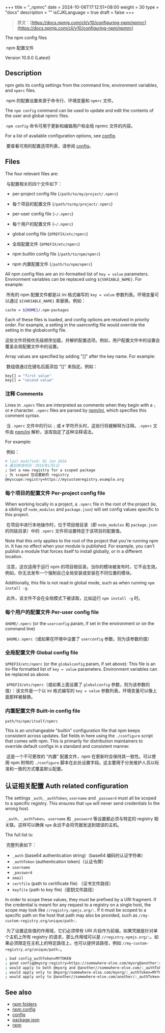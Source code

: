 +++
title = "_npmrc"
date = 2024-10-06T17:12:51+08:00
weight = 30
type = "docs"
description = ""
isCJKLanguage = true
draft = false
+++

> 原文：[https://docs.npmjs.com/cli/v10/configuring-npm/npmrc](https://docs.npmjs.com/cli/v10/configuring-npm/npmrc)

The npm config files

​	npm 配置文件

Version 10.9.0 (Latest)

## Description

npm gets its config settings from the command line, environment variables, and `npmrc` files.

​	npm 的配置设置来源于命令行、环境变量和 `npmrc` 文件。

The `npm config` command can be used to update and edit the contents of the user and global npmrc files.

​	`npm config` 命令可用于更新和编辑用户和全局 npmrc 文件的内容。

For a list of available configuration options, see [config](https://docs.npmjs.com/cli/v10/using-npm/config).

​	要查看可用的配置选项列表，请参阅 [config](https://docs.npmjs.com/cli/v10/using-npm/config)。

## Files

The four relevant files are:

​	与配置相关的四个文件如下：

- per-project config file (`/path/to/my/project/.npmrc`)
- 每个项目的配置文件 (`/path/to/my/project/.npmrc`)

- per-user config file (`~/.npmrc`)
- 每个用户的配置文件 (`~/.npmrc`)
- global config file (`$PREFIX/etc/npmrc`)
- 全局配置文件 (`$PREFIX/etc/npmrc`)
- npm builtin config file (`/path/to/npm/npmrc`)
- npm 内置配置文件 (`/path/to/npm/npmrc`)

All npm config files are an ini-formatted list of `key = value` parameters. Environment variables can be replaced using `${VARIABLE_NAME}`. For example:

​	所有的 npm 配置文件都是以 ini 格式编写的 `key = value` 参数列表。环境变量可以通过 `${VARIABLE_NAME}` 来替换。例如：

```bash
cache = ${HOME}/.npm-packages
```

Each of these files is loaded, and config options are resolved in priority order. For example, a setting in the userconfig file would override the setting in the globalconfig file.

​	这些文件将按优先级顺序加载，并解析配置选项。例如，用户配置文件中的设置会覆盖全局配置文件中的设置。

Array values are specified by adding "[]" after the key name. For example:

​	数组值通过在键名后面添加 "[]" 来指定。例如：

```bash
key[] = "first value"
key[] = "second value"
```

### 注释 Comments

Lines in `.npmrc` files are interpreted as comments when they begin with a `;` or `#` character. `.npmrc` files are parsed by [npm/ini](https://github.com/npm/ini), which specifies this comment syntax.

​	当 `.npmrc` 文件中的行以 `;` 或 `#` 字符开头时，这些行将被解释为注释。`.npmrc` 文件由 [npm/ini](https://github.com/npm/ini) 解析，该库指定了这种注释语法。

For example:

​	例如：

```bash
# last modified: 01 Jan 2016
# 最后修改时间：2016年1月1日
; Set a new registry for a scoped package
; 为 scoped 包设置新的 registry
@myscope:registry=https://mycustomregistry.example.org
```

### 每个项目的配置文件 Per-project config file

When working locally in a project, a `.npmrc` file in the root of the project (ie, a sibling of `node_modules` and `package.json`) will set config values specific to this project.

​	在项目中进行本地操作时，位于项目根目录（即 `node_modules` 和 `package.json` 的同级目录）中的 `.npmrc` 文件将设置特定于该项目的配置值。

Note that this only applies to the root of the project that you're running npm in. It has no effect when your module is published. For example, you can't publish a module that forces itself to install globally, or in a different location.

​	注意，这仅适用于运行 npm 的项目根目录。当你的模块被发布时，它不会生效。例如，你无法发布一个强制自己全局安装或安装在不同位置的模块。

Additionally, this file is not read in global mode, such as when running `npm install -g`.

​	此外，该文件不会在全局模式下被读取，比如运行 `npm install -g` 时。



### 每个用户的配置文件 Per-user config file

`$HOME/.npmrc` (or the `userconfig` param, if set in the environment or on the command line)

​	`$HOME/.npmrc`（或如果在环境中设置了 `userconfig` 参数，则为该参数的值）

### 全局配置文件 Global config file

`$PREFIX/etc/npmrc` (or the `globalconfig` param, if set above): This file is an ini-file formatted list of `key = value` parameters. Environment variables can be replaced as above.

​	`$PREFIX/etc/npmrc`（或如果上面设置了 `globalconfig` 参数，则为该参数的值）：该文件是一个以 ini 格式编写的 `key = value` 参数列表。环境变量可以像上面那样被替换。

### 内置配置文件 Built-in config file

```
path/to/npm/itself/npmrc
```

This is an unchangeable "builtin" configuration file that npm keeps consistent across updates. Set fields in here using the `./configure` script that comes with npm. This is primarily for distribution maintainers to override default configs in a standard and consistent manner.

​	这是一个不可更改的 “内置” 配置文件，npm 在更新时会保持其一致性。可以使用 npm 附带的 `./configure` 脚本在此处设置字段。这主要用于分发维护人员以标准和一致的方式覆盖默认配置。

## 认证相关配置 Auth related configuration

The settings `_auth`, `_authToken`, `username` and `_password` must all be scoped to a specific registry. This ensures that `npm` will never send credentials to the wrong host.

​	`_auth`、`_authToken`、`username` 和 `_password` 等设置都必须与特定的 registry 相关联。这样可以确保 `npm` 永远不会将凭据发送到错误的主机。

The full list is:

​	完整列表如下：

- `_auth` (base64 authentication string)（base64 编码的认证字符串）
- `_authToken` (authentication token)（认证令牌）
- `username`
- `_password`
- `email`
- `certfile` (path to certificate file) （证书文件路径）
- `keyfile` (path to key file)（密钥文件路径）

In order to scope these values, they must be prefixed by a URI fragment. If the credential is meant for any request to a registry on a single host, the scope may look like `//registry.npmjs.org/:`. If it must be scoped to a specific path on the host that path may also be provided, such as `//my-custom-registry.org/unique/path:`.

​	为了设置这些值的作用域，它们必须带有 URI 片段作为前缀。如果凭据是针对单个主机上所有 registry 的请求，那么作用域可以是 `//registry.npmjs.org/:`。如果必须限定在主机上的特定路径上，也可以提供该路径，例如 `//my-custom-registry.org/unique/path:`。

```bash
; bad config_authToken=MYTOKEN
; good config@myorg:registry=https://somewhere-else.com/myorg@another:registry=https://somewhere-else.com/another//registry.npmjs.org/:_authToken=MYTOKEN
; would apply to both @myorg and @another//somewhere-else.com/:_authToken=MYTOKEN
; would apply only to @myorg//somewhere-else.com/myorg/:_authToken=MYTOKEN1
; would apply only to @another//somewhere-else.com/another/:_authToken=MYTOKEN2
```

## See also

- [npm folders](https://docs.npmjs.com/cli/v10/configuring-npm/folders)
- [npm config](https://docs.npmjs.com/cli/v10/commands/npm-config)
- [config](https://docs.npmjs.com/cli/v10/using-npm/config)
- [package.json](https://docs.npmjs.com/cli/v10/configuring-npm/package-json)
- [npm](https://docs.npmjs.com/cli/v10/commands/npm)